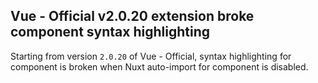 ## Vue - Official v2.0.20 extension broke component syntax highlighting

Starting from version `2.0.20` of Vue - Official, syntax highlighting for component is broken when Nuxt auto-import for component is disabled.
